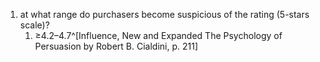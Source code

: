 1. at what range do purchasers become suspicious of the rating (5-stars scale)?
	1. ≥4.2–4.7^[Influence, New and Expanded The Psychology of Persuasion by Robert B. Cialdini, p. 211]